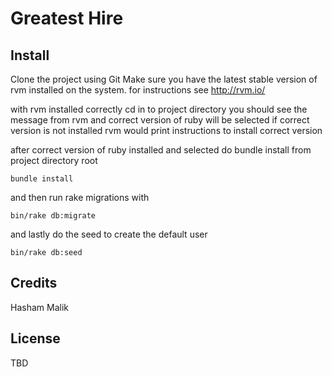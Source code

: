 Greatest Hire
=========

Install
-------

Clone the project using Git Make sure you have the latest stable version
of rvm installed on the system. for instructions see http://rvm.io/

with rvm installed correctly cd in to project directory you should see
the message from rvm and correct version of ruby will be selected if
correct version is not installed rvm would print instructions to install
correct version

after correct version of ruby installed and selected do bundle install
from project directory root 

```
bundle install

```
and then run rake migrations with

```
bin/rake db:migrate

```
and lastly do the seed to create the default user

```
bin/rake db:seed

```

Credits
-------

Hasham Malik

License
-------

TBD
